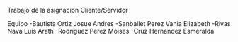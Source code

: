 Trabajo de la asignacion Cliente/Servidor

Equipo
-Bautista Ortiz Josue Andres
-Sanballet Perez Vania Elizabeth
-Rivas Nava Luis Arath
-Rodriguez Perez Moises
-Cruz Hernandez Esmeralda

